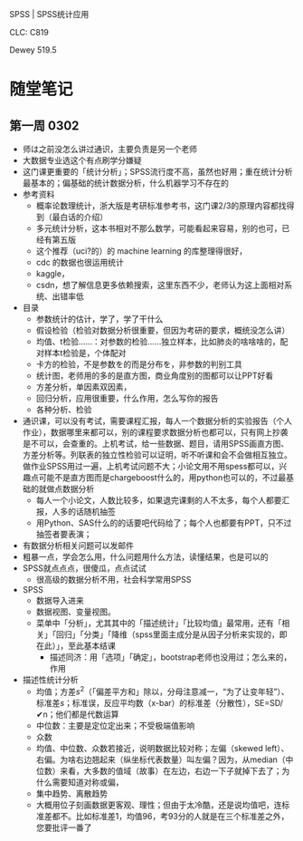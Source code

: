 SPSS | SPSS统计应用

CLC: C819

Dewey 519.5

# 随堂笔记

## 第一周 0302

- 师は之前没怎么讲过通识，主要负责是另一个老师
- 大数据专业选这个有点刷学分嫌疑
- 这门课更重要的「统计分析」；SPSS流行度不高，虽然也好用；重在统计分析最基本的；偏基础的统计数据分析，什么机器学习不存在的
- 参考资料
    - 概率论数理统计，浙大版是考研标准参考书，这门课2/3的原理内容都找得到（最白话的介绍）
    - 多元统计分析，这本书相对不那么数学，可能看起来容易，别的也可，已经有第五版
    - 这个推荐（uci?的）的 machine learning 的库整理得很好，
    - cdc 的数据也很运用统计
    - kaggle，
    - csdn，想了解信息更多依赖搜索，这里东西不少，老师认为这上面相对系统、出错率低
- 目录
    - 参数统计的估计，学了，学了干什么
    - 假设检验（检验对数据分析很重要，但因为考研的要求，概统没怎么讲）
    - 均值、t检验……：对参数的检验……独立样本，比如肺炎的啥啥啥的，配对样本t检验是，个体配对
    - 卡方的检验，不是参数を的而是分布を，非参数的判别工具
    - 统计图，老师用的多的是直方图，商业角度别的图都可以让PPT好看
    - 方差分析，单因素双因素，
    - 回归分析，应用很重要，什么作用，怎么写你的报告
    - 各种分析、检验
- 通识课，可以没有考试，需要课程汇报，每人一个数据分析的实验报告（个人作业），数据哪里来都可以，别的课程要求数据分析也都可以，只有网上抄袭是不可以，会查重的。上机考试，给一些数据、题目，请用SPSS画直方图、方差分析等。列联表的独立性检验可以证明，听不听课和会不会做相互独立。做作业SPSS用过一遍，上机考试问题不大；小论文用不用spess都可以，兴趣点可能不是直方图而是chargeboost什么的，用python也可以的，不过最基础的就做点数据分析
    - 每人一个小论文，人数比较多，如果退完课剩的人不太多，每个人都要汇报，人多的话随机抽签
    - 用Python、SAS什么的的话要吧代码给了；每个人也都要有PPT，只不过抽签者要表演；
- 有数据分析相关问题可以发邮件
- 粗暴一点，学会怎么用，什么问题用什么方法，读懂结果，也是可以的
- SPSS就点点点，很傻瓜，点点试试
    - 很高级的数据分析不用，社会科学常用SPSS
- SPSS
    - 数据导入进来
    - 数据视图、变量视图。
    - 菜单中「分析」，尤其其中的「描述统计」「比较均值」最常用，还有「相关」「回归」「分类」「降维（spss里面主成分是从因子分析来实现的，即在此）」，至此基本结课
        - 描述同济：用「选项」「确定」，bootstrap老师也没用过；怎么来的，作用
- 描述性统计分析
    - 均值；方差$s^2$（「偏差平方和」除以，分母注意减一，“为了让变年轻”）、标准差$s$；标准误，反应平均数（x-bar）的标准差（分散性），SE=SD/✔n；他们都是代数运算
    - 中位数：主要是定位定出来；不受极端值影响
    - 众数
    - 均值、中位数、众数若接近，说明数据比较对称；左偏（skewed left）、右偏。为啥右边翘起来（纵坐标代表数量）叫左偏？因为，从median（中位数）来看，大多数的值域（故事）在左边，右边一下子就掉下去了；为什么需要知道对称或偏，
    - 集中趋势、离散趋势
    - 大概用位子刻画数据更客观、理性；但由于太冷酷，还是说均值吧，连标准差都不。比如标准差1，均值96，考93分的人就是在三个标准差之外，您要批评一番了